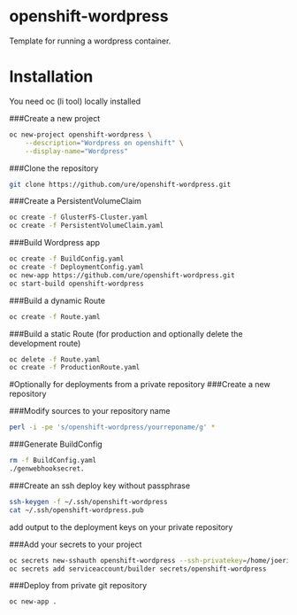 # openshift-wordpress

Template for running a wordpress container.

# Installation

You need oc (li tool) locally installed

###Create a new project
```sh
oc new-project openshift-wordpress \
    --description="Wordpress on openshift" \
    --display-name="Wordpress"
```
###Clone the repository
```sh
git clone https://github.com/ure/openshift-wordpress.git
```

###Create a PersistentVolumeClaim
```sh
oc create -f GlusterFS-Cluster.yaml
oc create -f PersistentVolumeClaim.yaml
```

###Build Wordpress app

```sh
oc create -f BuildConfig.yaml
oc create -f DeploymentConfig.yaml
oc new-app https://github.com/ure/openshift-wordpress.git
oc start-build openshift-wordpress
```

###Build a dynamic Route
```sh
oc create -f Route.yaml
```

###Build a static Route
(for production and optionally delete the development route)
```sh
oc delete -f Route.yaml
oc create -f ProductionRoute.yaml
```

#Optionally for deployments from a private repository
###Create a new repository

###Modify sources to your repository name
```sh
perl -i -pe 's/openshift-wordpress/yourreponame/g' *
```

###Generate BuildConfig
```sh
rm -f BuildConfig.yaml
./genwebhooksecret.
```

###Create an ssh deploy key without passphrase
```sh
ssh-keygen -f ~/.ssh/openshift-wordpress
cat ~/.ssh/openshift-wordpress.pub
```
add output to the deployment keys on your private repository

###Add your secrets to your project
```sh
oc secrets new-sshauth openshift-wordpress --ssh-privatekey=/home/joeri/.ssh/openshift-wordpress
oc secrets add serviceaccount/builder secrets/openshift-wordpress
```
###Deploy from private git repository
```sh
oc new-app .
```
